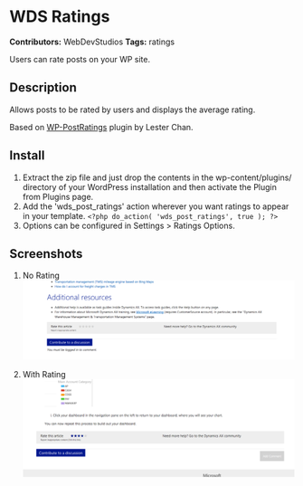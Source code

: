 # WDS Ratings
**Contributors:** WebDevStudios
**Tags:** ratings  

Users can rate posts on your WP site.

## Description
Allows posts to be rated by users and displays the average rating.

Based on [WP-PostRatings](https://wordpress.org/plugins/wp-postratings/) plugin by Lester Chan.

## Install
1. Extract the zip file and just drop the contents in the wp-content/plugins/ directory of your WordPress installation and then activate the Plugin from Plugins page.
2. Add the 'wds_post_ratings' action wherever you want ratings to appear in your template.
	`<?php do_action( 'wds_post_ratings', true ); ?>`
3. Options can be configured in Settings > Ratings Options.

## Screenshots ##

1. No Rating
![No Rating](https://raw.githubusercontent.com/WebDevStudios/WDS-Ratings/master/screenshot-1.png)

2. With Rating
![With Rating](https://raw.githubusercontent.com/WebDevStudios/WDS-Ratings/master/screenshot-2.png)
